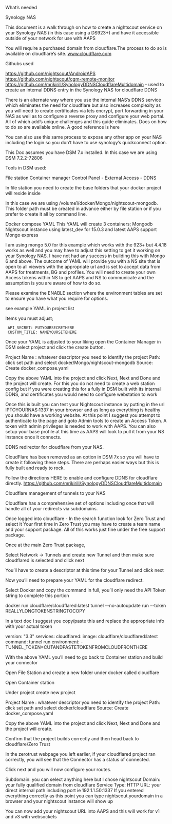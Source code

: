 What’s needed

Synology NAS

This document is a walk through on how to create a nightscout service on your Synology NAS (in this case using a DS923+) and have it accessible outside of your network for use with AAPS

You will require a purchased domain from cloudflare.The process to do so is available on cloudflare’s site. www.cloudflare.com


Githubs used

https://github.com/nightscout/AndroidAPS
https://github.com/nightscout/cgm-remote-monitor
https://github.com/mrikirill/SynologyDDNSCloudflareMultidomain - used to create an internal DDNS entry in the Synology NAS for cloudflare DDNS

There is an alternate way where you use the internal NAS’s DDNS service which eliminates the need for cloudflare but also increases complexity as you will need to create certificates via lets encrypt, port forwarding in your NAS as well as to configure a reverse proxy and configure your web portal. All of which add’s unique challenges and this guide eliminates. Docs on how to do so are available online.  A good reference is here

You can also use this same process to expose any other app on your NAS including the login so you don’t have to use synology’s quickconnect option. 


This Doc assumes you have DSM 7.x installed. In this case we are using DSM 7.2.2-72806

Tools in DSM used:

File station
Container manager
Control Panel - External Access - DDNS

In file station you need to create the base folders that your docker project will reside inside

In this case we are using /volume1/docker/Mongo/nightscout-mongodb. This folder path must be created in advance either by file station or if you prefer to create it all by command line. 

Docker compose YAML
This YAML will create 3 containers;
Mongodb
Nightscout instance using latest_dev for 15.0.3 and latest AAPS support
Mongo express 

I am using mongo 5.0 for this example which works with the 923+ but 4.4.18 works as well and you may have to adjust this setting to get it working on your Synology NAS. I have not had any success in building this with Mongo 6 and above. The outcome of YAML will provide you with a NS site that is open to all viewers with the appropriate url and is set to accept data from AAPS for treatments, BG and profiles. You will need to create your own Access tokens within NS to get AAPS and NS to communicate and the assumption is you are aware of how to do so. 

Please examine the ENABLE section where the environment tables are set to ensure you have what you require for options. 

see example YAML in project list

Items you must adjust;

     API_SECRET: PUTYOURSECRETHERE
     CUSTOM_TITLE: NAMEYOURSITEHERE

Once your YAML is adjusted to your liking open the Container Manager in DSM select project and click the create button. 

Project Name : whatever descriptor you need to identify the project
Path: click set path and select docker/Mongo/nightscout-mongodb
Source: Create docker_compose.yaml

Copy the above YAML into the project and click Next, Next and Done and the project will create. For this you do not need to create a web station config but if you were creating this for a fully in DSM built with its internal DDNS, and certificates you would need to configure webstation to work

Once this is built you can test your Nightscout instance by putting in the url IPTOYOURNAS:1337 in your browser and as long as everything is healthy you should have a  working website.
At this point I suggest you attempt to authenticate to the page and goto Admin tools to create an Access Token. A token with admin privileges is needed to work with AAPS. You can also setup your base profile at this time as AAPS will look to pull it from your NS instance once it connects.  

DDNS redirector for cloudflare from your NAS. 

CloudFlare has been removed as an option in DSM 7x so you will have to create it following these steps. There are perhaps easier ways but this is fully built and ready to rock.

Follow the directions HERE to enable and configure DDNS for cloudflare directly. 
https://github.com/mrikirill/SynologyDDNSCloudflareMultidomain

Cloudflare management of tunnels to your NAS

Cloudflare has a comprehensive set of options including once that will handle all of your redirects via subdomains. 

Once logged into cloudflare - In the search function look for Zero Trust and select it
Your first time in Zero Trust you may have to create a team name and your support package. All of this works just fine under the free support package. 

Once at the main Zero Trust package, 

Select Network → Tunnels and create new Tunnel and then make sure cloudflared is selected and click next

You’ll have to create a descriptor at this time for your Tunnel and click next

Now you’ll need to prepare your YAML for the cloudflare redirect. 

Select Docker and copy the command in full, you’ll only need the API Token string to complete this portion

docker run cloudflare/cloudflared:latest tunnel --no-autoupdate run --token REALLYLONGTOKENSTRINGTOCOPY


In a text doc I suggest you copy/paste this and replace the appropriate info with your actual token

version: "3.3"
services:
 cloudflared:
   image: cloudflare/cloudflared:latest
   command: tunnel run
   environment:
     - TUNNEL_TOKEN=CUTANDPASTETOKENFROMCLOUDFRONTHERE



With the above YAML you’ll need to go back to Container station and build your connector 

Open File Station and create a new folder under docker called cloudflare

Open Container station

Under project create new project

Project Name : whatever descriptor you need to identify the project
Path: click set path and select docker/cloudflare
Source: Create docker_compose.yaml

Copy the above YAML into the project and click Next, Next and Done and the project will create.

Confirm that the project builds correctly and then head back to cloudflare/Zero Trust

In the zerotrust webpage you left earlier, if your cloudflared project ran correctly, you will see that the Connector has a status of connected. 

Click next and you will now configure your routes. 

Subdomain: you can select anything here but I chose nightscout
Domain: your fully qualified domain from cloudflare
Service Type: HTTP 
URL: your direct internal path including port ie 192.1.1.50:1337
If you entered everything correctly as this point you can type nightscout.yourdomain in a browser and your nightscout instance will show up

You can now add your nightscout URL into AAPS and this will work for v1 and v3 with websockets




 



 
